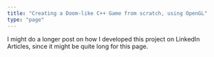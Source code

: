 ```yaml
---
title: "Creating a Doom-like C++ Game from scratch, using OpenGL"
type: "page"
---
```


I might do a longer post on how I developed this project on LinkedIn Articles, since it might be quite long for this page.
